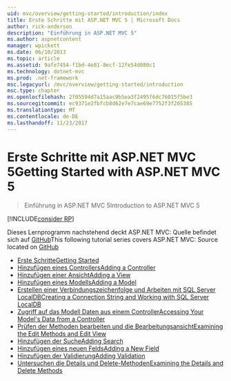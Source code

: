 ```yaml
---
uid: mvc/overview/getting-started/introduction/index
title: Erste Schritte mit ASP.NET MVC 5 | Microsoft Docs
author: rick-anderson
description: "Einführung in ASP.NET MVC 5"
ms.author: aspnetcontent
manager: wpickett
ms.date: 06/10/2013
ms.topic: article
ms.assetid: 9afe7454-f1bd-4e81-8ecf-12fe54d080c1
ms.technology: dotnet-mvc
ms.prod: .net-framework
msc.legacyurl: /mvc/overview/getting-started/introduction
msc.type: chapter
ms.openlocfilehash: 2f05594d7a15aac9b5ea3f2495f6dc76015f5be3
ms.sourcegitcommit: ec9371e2fbfcb8d62e7e7cae69e7752f3f205385
ms.translationtype: MT
ms.contentlocale: de-DE
ms.lasthandoff: 11/23/2017
---
```

<a name="getting-started-with-aspnet-mvc-5"></a><span data-ttu-id="e1609-103">Erste Schritte mit ASP.NET MVC 5</span><span class="sxs-lookup"><span data-stu-id="e1609-103">Getting Started with ASP.NET MVC 5</span></span>
====================
> <span data-ttu-id="e1609-104">Einführung in ASP.NET MVC 5</span><span class="sxs-lookup"><span data-stu-id="e1609-104">Introduction to ASP.NET MVC 5</span></span>

[!INCLUDE[consider RP](../../../../includes/razor.md)]

<span data-ttu-id="e1609-105">Dieses Lernprogramm nachstehend deckt ASP.NET MVC: Quelle befindet sich auf [GitHub](https://github.com/aspnet/Docs/tree/master/aspnet/mvc/overview/getting-started/introduction/sample/MvcMovie/MvcMovie)</span><span class="sxs-lookup"><span data-stu-id="e1609-105">This following tutorial series covers ASP.NET MVC: Source located on [GitHub](https://github.com/aspnet/Docs/tree/master/aspnet/mvc/overview/getting-started/introduction/sample/MvcMovie/MvcMovie)</span></span>

- [<span data-ttu-id="e1609-106">Erste Schritte</span><span class="sxs-lookup"><span data-stu-id="e1609-106">Getting Started</span></span>](getting-started.md)
- [<span data-ttu-id="e1609-107">Hinzufügen eines Controllers</span><span class="sxs-lookup"><span data-stu-id="e1609-107">Adding a Controller</span></span>](adding-a-controller.md)
- [<span data-ttu-id="e1609-108">Hinzufügen einer Ansicht</span><span class="sxs-lookup"><span data-stu-id="e1609-108">Adding a View</span></span>](adding-a-view.md)
- [<span data-ttu-id="e1609-109">Hinzufügen eines Modells</span><span class="sxs-lookup"><span data-stu-id="e1609-109">Adding a Model</span></span>](adding-a-model.md)
- [<span data-ttu-id="e1609-110">Erstellen einer Verbindungszeichenfolge und Arbeiten mit SQL Server LocalDB</span><span class="sxs-lookup"><span data-stu-id="e1609-110">Creating a Connection String and Working with SQL Server LocalDB</span></span>](creating-a-connection-string.md)
- [<span data-ttu-id="e1609-111">Zugriff auf das Modell Daten aus einem Controller</span><span class="sxs-lookup"><span data-stu-id="e1609-111">Accessing Your Model's Data from a Controller</span></span>](accessing-your-models-data-from-a-controller.md)
- [<span data-ttu-id="e1609-112">Prüfen der Methoden bearbeiten und die Bearbeitungsansicht</span><span class="sxs-lookup"><span data-stu-id="e1609-112">Examining the Edit Methods and Edit View</span></span>](examining-the-edit-methods-and-edit-view.md)
- [<span data-ttu-id="e1609-113">Hinzufügen der Suche</span><span class="sxs-lookup"><span data-stu-id="e1609-113">Adding Search</span></span>](adding-search.md)
- [<span data-ttu-id="e1609-114">Hinzufügen eines neuen Felds</span><span class="sxs-lookup"><span data-stu-id="e1609-114">Adding a New Field</span></span>](adding-a-new-field.md)
- [<span data-ttu-id="e1609-115">Hinzufügen der Validierung</span><span class="sxs-lookup"><span data-stu-id="e1609-115">Adding Validation</span></span>](adding-validation.md)
- [<span data-ttu-id="e1609-116">Untersuchen die Details und Delete-Methoden</span><span class="sxs-lookup"><span data-stu-id="e1609-116">Examining the Details and Delete Methods</span></span>](examining-the-details-and-delete-methods.md)
